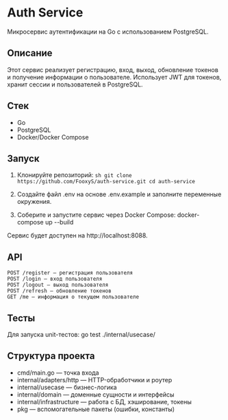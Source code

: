 # Auth Service

Микросервис аутентификации на Go с использованием PostgreSQL.

## Описание

Этот сервис реализует регистрацию, вход, выход, обновление токенов и получение информации о пользователе. Использует JWT для токенов, хранит сессии и пользователей в PostgreSQL.

## Стек

- Go
- PostgreSQL
- Docker/Docker Compose

## Запуск

1. Клонируйте репозиторий:
    ``sh
    git clone https://github.com/FooxyS/auth-service.git
    cd auth-service
    ``

2. Создайте файл .env на основе .env.example и заполните переменные окружения.


3. Соберите и запустите сервис через Docker Compose:
    docker-compose up --build

Сервис будет доступен на http://localhost:8088.

## API
    POST /register — регистрация пользователя
    POST /login — вход пользователя
    POST /logout — выход пользователя
    POST /refresh — обновление токенов
    GET /me — информация о текущем пользователе

## Тесты
Для запуска unit-тестов:
    go test ./internal/usecase/

## Структура проекта
- cmd/main.go — точка входа
- internal/adapters/http — HTTP-обработчики и роутер
- internal/usecase — бизнес-логика
- internal/domain — доменные сущности и интерфейсы
- internal/infrastructure — работа с БД, хэширование, токены
- pkg — вспомогательные пакеты (ошибки, константы)
